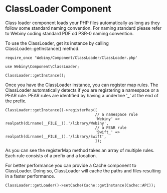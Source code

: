 ClassLoader Component
=====================
Class loader component loads your PHP files automatically as long as they follow some standard naming convention.
For naming standard please refer to Webiny coding standard PDF od PSR-0 naming convention.

To use the ClassLoader, get its instance by calling ClassLoader::getInstance() method.

    require_once 'Webiny/Component/ClassLoader/ClassLoader.php'

    use Webiny\Component\ClassLoader;

    ClassLoader::getInstance();

Once you have the ClassLoader instance, you can register map rules. The ClassLoader automatically detects if you are
registering a namespace or a PEAR rule. PEAR rules are identified by having a underline '_' at the end of the prefix.

    ClassLoader::getInstance()->registerMap([
    										// a namespace rule
    										'Webiny' => realpath(dirname(__FILE__)).'/library/Webiny',
    										// a PEAR rule
    										'Swift_' => realpath(dirname(__FILE__)).'/library/Swift',
    										]);

As you can see the registerMap method takes an array of multiple rules. Each rule consists of a prefix and a location.

For better performance you can provide a Cache component to ClassLoader. Doing so, ClassLoader will cache the paths and
files resulting in a faster performance.

    ClassLoader::getLoader()->setCache(Cache::getInstance(Cache::APC));

